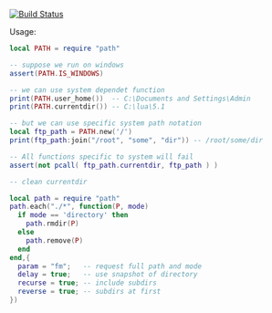 [![Build Status](https://travis-ci.org/moteus/lua-path.png?branch=master)](https://travis-ci.org/moteus/lua-path)

Usage:
```lua
local PATH = require "path"

-- suppose we run on windows
assert(PATH.IS_WINDOWS)

-- we can use system dependet function
print(PATH.user_home())  -- C:\Documents and Settings\Admin
print(PATH.currentdir()) -- C:\lua\5.1

-- but we can use specific system path notation
local ftp_path = PATH.new('/')
print(ftp_path:join("/root", "some", "dir")) -- /root/some/dir

-- All functions specific to system will fail
assert(not pcall( ftp_path.currentdir, ftp_path ) )
```

```lua
-- clean currentdir

local path = require "path"
path.each("./*", function(P, mode)
  if mode == 'directory' then 
    path.rmdir(P)
  else
    path.remove(P)
  end
end,{
  param = "fm";   -- request full path and mode
  delay = true;   -- use snapshot of directory
  recurse = true; -- include subdirs
  reverse = true; -- subdirs at first 
})
```
